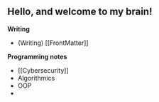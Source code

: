 ## Hello, and welcome to my brain! ##


**Writing** 
- (Writing) [[FrontMatter]]

**Programming notes**

- [[Cybersecurity]]
- Algorithmics
- OOP
- 



